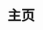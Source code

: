 ---
home: true
title: 主页
heroText: Vgearen's Document
tagline:  'Review the old and learn the new'
actions:
- text: Get Started 📖
  link: /java
  type: primary
---
